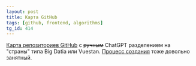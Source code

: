 ```yaml
---
layout: post
title: Карта GitHub
tags: [github, frontend, algorithms]
tg_id: 414
---
```

[Карта репозиториев GitHub](https://anvaka.github.io/map-of-github) с ~~ручным~~ ChatGPT разделением на "страны" типа Big Datia или Vuestan. [Процесс создания](https://github.com/anvaka/map-of-github) тоже довольно занятный.

